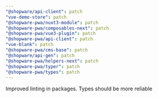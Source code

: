 ```yaml
---
"@shopware/api-client": patch
"vue-demo-store": patch
"@shopware-pwa/nuxt3-module": patch
"@shopware-pwa/composables-next": patch
"@shopware-pwa/vue3-plugin": patch
"@shopware-pwa/api-client": patch
"vue-blank": patch
"@shopware-pwa/cms-base": patch
"@shopware/api-gen": patch
"@shopware-pwa/helpers-next": patch
"@shopware-pwa/typer": patch
"@shopware-pwa/types": patch
---
```


Improved linting in packages. Types should be more reliable
